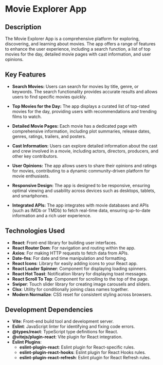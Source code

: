 # Movie Explorer App

## Description

The Movie Explorer App is a comprehensive platform for exploring, discovering, and learning about movies. The app offers a range of features to enhance the user experience, including a search function, a list of top movies for the day, detailed movie pages with cast information, and user opinions.

## Key Features

- **Search Movies:** Users can search for movies by title, genre, or keywords. The search functionality provides accurate results and allows users to find specific movies quickly.

- **Top Movies for the Day:** The app displays a curated list of top-rated movies for the day, providing users with recommendations and trending films to watch.

- **Detailed Movie Pages:** Each movie has a dedicated page with comprehensive information, including plot summaries, release dates, genres, ratings, trailers, and posters.

- **Cast Information:** Users can explore detailed information about the cast and crew involved in a movie, including actors, directors, producers, and other key contributors.

- **User Opinions:** The app allows users to share their opinions and ratings for movies, contributing to a dynamic community-driven platform for movie enthusiasts.

- **Responsive Design:** The app is designed to be responsive, ensuring optimal viewing and usability across devices such as desktops, tablets, and smartphones.

- **Integrated APIs:** The app integrates with movie databases and APIs (such as IMDb or TMDb) to fetch real-time data, ensuring up-to-date information and a rich user experience.

## Technologies Used

- **React**: Front-end library for building user interfaces.
- **React Router Dom**: For navigation and routing within the app.
- **Axios**: For making HTTP requests to fetch data from APIs.
- **Date-fns**: For date and time manipulation and formatting.
- **React Icons**: Library for easily adding icons to your React app.
- **React Loader Spinner**: Component for displaying loading spinners.
- **React Hot Toast**: Notification library for displaying toast messages.
- **React Scroll To Top**: Component for scrolling to the top of the page.
- **Swiper**: Touch slider library for creating image carousels and sliders.
- **Clsx**: Utility for conditionally joining class names together.
- **Modern Normalize**: CSS reset for consistent styling across browsers.

## Development Dependencies

- **Vite**: Front-end build tool and development server.
- **Eslint**: JavaScript linter for identifying and fixing code errors.
- **@types/react**: TypeScript type definitions for React.
- **@vitejs/plugin-react**: Vite plugin for React integration.
- **Eslint Plugins**:
  - **eslint-plugin-react**: Eslint plugin for React-specific rules.
  - **eslint-plugin-react-hooks**: Eslint plugin for React Hooks rules.
  - **eslint-plugin-react-refresh**: Eslint plugin for React Refresh rules.

